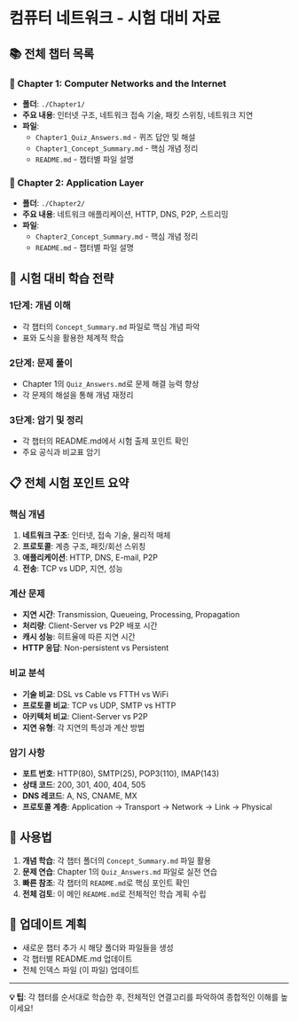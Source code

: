 # 컴퓨터 네트워크 - 시험 대비 자료

## 📚 전체 챕터 목록

### 📁 Chapter 1: Computer Networks and the Internet

- **폴더**: `./Chapter1/`
- **주요 내용**: 인터넷 구조, 네트워크 접속 기술, 패킷 스위칭, 네트워크 지연
- **파일**:
  - `Chapter1_Quiz_Answers.md` - 퀴즈 답안 및 해설
  - `Chapter1_Concept_Summary.md` - 핵심 개념 정리
  - `README.md` - 챕터별 파일 설명

### 📁 Chapter 2: Application Layer

- **폴더**: `./Chapter2/`
- **주요 내용**: 네트워크 애플리케이션, HTTP, DNS, P2P, 스트리밍
- **파일**:
  - `Chapter2_Concept_Summary.md` - 핵심 개념 정리
  - `README.md` - 챕터별 파일 설명

## 🎯 시험 대비 학습 전략

### 1단계: 개념 이해

- 각 챕터의 `Concept_Summary.md` 파일로 핵심 개념 파악
- 표와 도식을 활용한 체계적 학습

### 2단계: 문제 풀이

- Chapter 1의 `Quiz_Answers.md`로 문제 해결 능력 향상
- 각 문제의 해설을 통해 개념 재정리

### 3단계: 암기 및 정리

- 각 챕터의 README.md에서 시험 출제 포인트 확인
- 주요 공식과 비교표 암기

## 📋 전체 시험 포인트 요약

### 핵심 개념

1. **네트워크 구조**: 인터넷, 접속 기술, 물리적 매체
2. **프로토콜**: 계층 구조, 패킷/회선 스위칭
3. **애플리케이션**: HTTP, DNS, E-mail, P2P
4. **전송**: TCP vs UDP, 지연, 성능

### 계산 문제

- **지연 시간**: Transmission, Queueing, Processing, Propagation
- **처리량**: Client-Server vs P2P 배포 시간
- **캐시 성능**: 히트율에 따른 지연 시간
- **HTTP 응답**: Non-persistent vs Persistent

### 비교 분석

- **기술 비교**: DSL vs Cable vs FTTH vs WiFi
- **프로토콜 비교**: TCP vs UDP, SMTP vs HTTP
- **아키텍처 비교**: Client-Server vs P2P
- **지연 유형**: 각 지연의 특성과 계산 방법

### 암기 사항

- **포트 번호**: HTTP(80), SMTP(25), POP3(110), IMAP(143)
- **상태 코드**: 200, 301, 400, 404, 505
- **DNS 레코드**: A, NS, CNAME, MX
- **프로토콜 계층**: Application → Transport → Network → Link → Physical

## 📖 사용법

1. **개념 학습**: 각 챕터 폴더의 `Concept_Summary.md` 파일 활용
2. **문제 연습**: Chapter 1의 `Quiz_Answers.md` 파일로 실전 연습
3. **빠른 참조**: 각 챕터의 `README.md`로 핵심 포인트 확인
4. **전체 검토**: 이 메인 `README.md`로 전체적인 학습 계획 수립

## 🔄 업데이트 계획

- 새로운 챕터 추가 시 해당 폴더와 파일들을 생성
- 각 챕터별 README.md 업데이트
- 전체 인덱스 파일 (이 파일) 업데이트

---

**💡 팁**: 각 챕터를 순서대로 학습한 후, 전체적인 연결고리를 파악하여 종합적인 이해를 높이세요!
